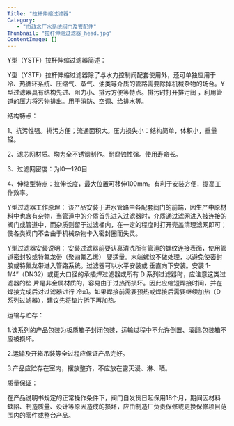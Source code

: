 ```yaml
---
Title: "拉杆伸缩过滤器"
Category:
   - "市政水厂水系统阀门及管配件"
Thumbnail: "拉杆伸缩过滤器_head.jpg"
ContentImage: []
---
```

Y型（YSTF）拉杆伸缩过滤器简述：　

Y型（YSTF）拉杆伸缩过滤器除了与水力控制阀配套使用外，还可单独应用于冷、热循环系统、压缩气、蒸气、油类等介质的管路需要除掉机械杂物的场合。Y型过滤器具有结构先进、阻力小、排污方便等特点。排污时打开排污阀 ，利用管道的压力将污物排出。用于消防、空调、给排水等。 　　

结构特点： 　　

1、抗污性强。排污方便；流通面积大。压力损失小：结构简单，体积小，重量轻。 　　

2、滤芯网材质。均为全不锈钢制作。耐腐蚀性强。使用寿命长。 　　

3、过滤网密度：为l0—120目

4、伸缩型特点：拉伸长度，最大位置可移伸100mm。有利于安装方便．提高工作效率。

Y型过滤器工作原理：
 该产品安装于进水管路中各配套阀门的前端，因生产中原材料中也含有杂物，当管道中的介质首先进入过滤器时，介质通过滤网进入被连接的阀门或管道中，而杂质则留于过滤桶内，在一定的程度时打开壳盖清理滤网即可；使各类阀门不会由于机械杂物卡入密封圈而失灵。

Y型过滤器安装说明：
 安装过滤器前要认真清洗所有管道的螺纹连接表面，使用管道密封胶或特氟龙带（聚四氟乙烯） 要适量。末端螺纹不做处理，以避免使密封胶或特氟龙带进入管路系统。过滤器可以水平安装或 垂直向下安装。安装 1-1/4”（DN32）或更大口径的承插焊过滤器或所有 D 系列过滤器时，应注意这类过滤器的垫 片是非金属材质的，容易由于过热而损坏。因此应缩短焊接时间，并在焊接完成后对过滤器进行 冷却。如果焊接前需要预热或焊接后需要继续加热（D 系列过滤器），建议先将垫片拆下再加热。

运输与贮存：

1.该系列的产品包装为板质箱子封闭包装，运输过程中不允许倒置、滚翻.包装箱不应被损坏。

2.运输及开箱吊装等全过程应保证产品完好。

3.产品应贮存在室内，摆放整齐，不应放在露天浸、淋、晒。

质量保证：

在产品说明书规定的正常操作条件下，阀门自发货日起保用18个月，期间因材料缺陷、制造质量、设计等原因造成的损坏，应由制造厂负责保修或更换保修项目范围内的零件或整台产品。


